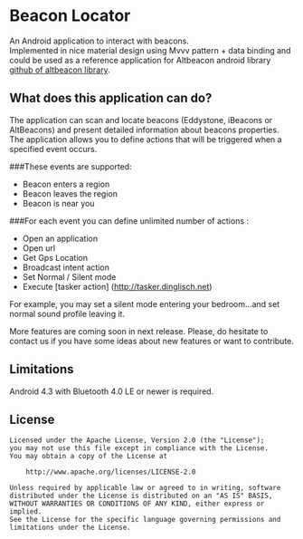 Beacon Locator
=======================

An Android application to interact with beacons.  
Implemented in nice material design using Mvvv pattern + data binding and could be used as a reference application for
Altbeacon android library 
[github of altbeacon library](http://altbeacon.github.io/android-beacon-library/).

## What does this application can do?

The application can scan and locate beacons (Eddystone, iBeacons or AltBeacons) and present detailed information 
about beacons properties.
The application allows you to define actions that will be triggered when a specified event occurs.

###These events are supported:
- Beacon enters a region
- Beacon leaves the region
- Beacon is near you
 
###For each event you can define unlimited number of actions :
- Open an application
- Open url
- Get Gps Location
- Broadcast intent action
- Set Normal / Silent mode
- Execute [tasker action] (http://tasker.dinglisch.net) 

For example, you may set a silent mode entering your bedroom...and set normal sound profile leaving it.

More features are coming soon in next release. 
Please, do hesitate to contact us if you have some ideas about new features or want to contribute.

## Limitations
Android 4.3 with Bluetooth 4.0 LE or newer is required.

## License

    Licensed under the Apache License, Version 2.0 (the "License");
    you may not use this file except in compliance with the License.
    You may obtain a copy of the License at

        http://www.apache.org/licenses/LICENSE-2.0

    Unless required by applicable law or agreed to in writing, software
    distributed under the License is distributed on an "AS IS" BASIS,
    WITHOUT WARRANTIES OR CONDITIONS OF ANY KIND, either express or implied.
    See the License for the specific language governing permissions and
    limitations under the License.


